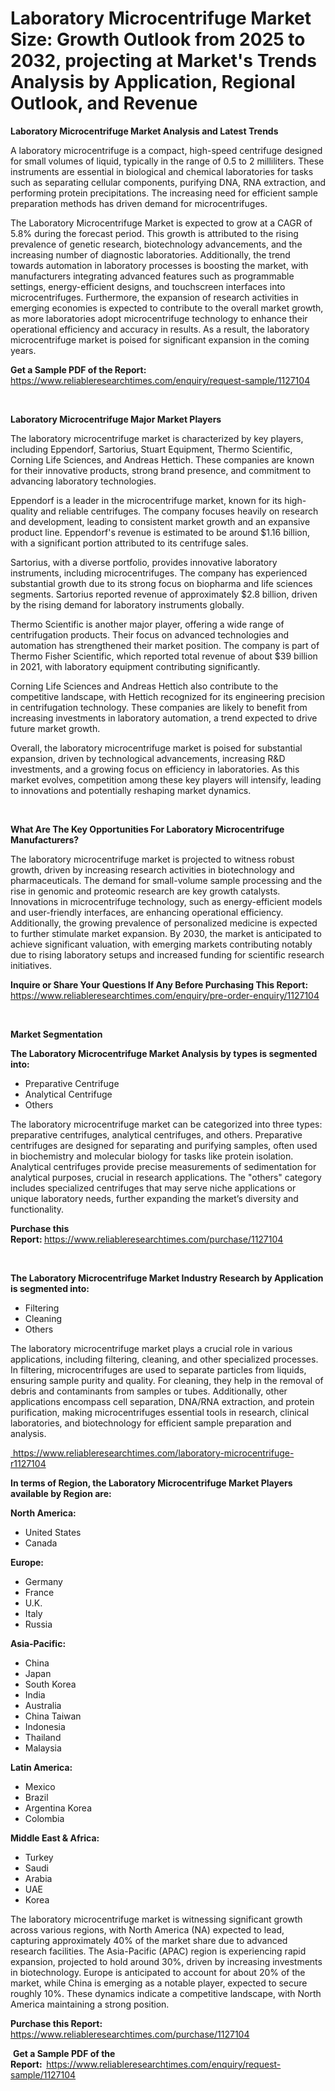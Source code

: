<p><h1>Laboratory Microcentrifuge Market Size: Growth Outlook from 2025 to 2032, projecting at Market's Trends Analysis by Application, Regional Outlook, and Revenue</h1></p><p><strong>Laboratory Microcentrifuge Market Analysis and Latest Trends</strong></p>
<p><p>A laboratory microcentrifuge is a compact, high-speed centrifuge designed for small volumes of liquid, typically in the range of 0.5 to 2 milliliters. These instruments are essential in biological and chemical laboratories for tasks such as separating cellular components, purifying DNA, RNA extraction, and performing protein precipitations. The increasing need for efficient sample preparation methods has driven demand for microcentrifuges.</p><p>The Laboratory Microcentrifuge Market is expected to grow at a CAGR of 5.8% during the forecast period. This growth is attributed to the rising prevalence of genetic research, biotechnology advancements, and the increasing number of diagnostic laboratories. Additionally, the trend towards automation in laboratory processes is boosting the market, with manufacturers integrating advanced features such as programmable settings, energy-efficient designs, and touchscreen interfaces into microcentrifuges. Furthermore, the expansion of research activities in emerging economies is expected to contribute to the overall market growth, as more laboratories adopt microcentrifuge technology to enhance their operational efficiency and accuracy in results. As a result, the laboratory microcentrifuge market is poised for significant expansion in the coming years.</p></p>
<p><strong>Get a Sample PDF of the Report:&nbsp;</strong> <a href="https://www.reliableresearchtimes.com/enquiry/request-sample/1127104?utm_campaign=3045&utm_medium=2&utm_source=Github&utm_content=ia&utm_term=16042025&utm_id=laboratory-microcentrifuge">https://www.reliableresearchtimes.com/enquiry/request-sample/1127104</a></p>
<p>&nbsp;</p>
<p><strong>Laboratory Microcentrifuge Major Market Players</strong></p>
<p><p>The laboratory microcentrifuge market is characterized by key players, including Eppendorf, Sartorius, Stuart Equipment, Thermo Scientific, Corning Life Sciences, and Andreas Hettich. These companies are known for their innovative products, strong brand presence, and commitment to advancing laboratory technologies.</p><p>Eppendorf is a leader in the microcentrifuge market, known for its high-quality and reliable centrifuges. The company focuses heavily on research and development, leading to consistent market growth and an expansive product line. Eppendorf's revenue is estimated to be around $1.16 billion, with a significant portion attributed to its centrifuge sales.</p><p>Sartorius, with a diverse portfolio, provides innovative laboratory instruments, including microcentrifuges. The company has experienced substantial growth due to its strong focus on biopharma and life sciences segments. Sartorius reported revenue of approximately $2.8 billion, driven by the rising demand for laboratory instruments globally.</p><p>Thermo Scientific is another major player, offering a wide range of centrifugation products. Their focus on advanced technologies and automation has strengthened their market position. The company is part of Thermo Fisher Scientific, which reported total revenue of about $39 billion in 2021, with laboratory equipment contributing significantly.</p><p>Corning Life Sciences and Andreas Hettich also contribute to the competitive landscape, with Hettich recognized for its engineering precision in centrifugation technology. These companies are likely to benefit from increasing investments in laboratory automation, a trend expected to drive future market growth.</p><p>Overall, the laboratory microcentrifuge market is poised for substantial expansion, driven by technological advancements, increasing R&D investments, and a growing focus on efficiency in laboratories. As this market evolves, competition among these key players will intensify, leading to innovations and potentially reshaping market dynamics.</p></p>
<p>&nbsp;</p>
<p><strong>What Are The Key Opportunities For Laboratory Microcentrifuge Manufacturers?</strong></p>
<p><p>The laboratory microcentrifuge market is projected to witness robust growth, driven by increasing research activities in biotechnology and pharmaceuticals. The demand for small-volume sample processing and the rise in genomic and proteomic research are key growth catalysts. Innovations in microcentrifuge technology, such as energy-efficient models and user-friendly interfaces, are enhancing operational efficiency. Additionally, the growing prevalence of personalized medicine is expected to further stimulate market expansion. By 2030, the market is anticipated to achieve significant valuation, with emerging markets contributing notably due to rising laboratory setups and increased funding for scientific research initiatives.</p></p>
<p><strong>Inquire or Share Your Questions If Any Before Purchasing This Report:</strong> <a href="https://www.reliableresearchtimes.com/enquiry/pre-order-enquiry/1127104?utm_campaign=3045&utm_medium=2&utm_source=Github&utm_content=ia&utm_term=16042025&utm_id=laboratory-microcentrifuge">https://www.reliableresearchtimes.com/enquiry/pre-order-enquiry/1127104</a></p>
<p>&nbsp;</p>
<p><strong>Market Segmentation</strong></p>
<p><strong>The Laboratory Microcentrifuge Market Analysis by types is segmented into:</strong></p>
<p><ul><li>Preparative Centrifuge</li><li>Analytical Centrifuge</li><li>Others</li></ul></p>
<p><p>The laboratory microcentrifuge market can be categorized into three types: preparative centrifuges, analytical centrifuges, and others. Preparative centrifuges are designed for separating and purifying samples, often used in biochemistry and molecular biology for tasks like protein isolation. Analytical centrifuges provide precise measurements of sedimentation for analytical purposes, crucial in research applications. The "others" category includes specialized centrifuges that may serve niche applications or unique laboratory needs, further expanding the market’s diversity and functionality.</p></p>
<p><strong>Purchase this Report:&nbsp;</strong><a href="https://www.reliableresearchtimes.com/purchase/1127104?utm_campaign=3045&utm_medium=2&utm_source=Github&utm_content=ia&utm_term=16042025&utm_id=laboratory-microcentrifuge">https://www.reliableresearchtimes.com/purchase/1127104</a></p>
<p>&nbsp;</p>
<p><strong>The Laboratory Microcentrifuge Market Industry Research by Application is segmented into:</strong></p>
<p><ul><li>Filtering</li><li>Cleaning</li><li>Others</li></ul></p>
<p><p>The laboratory microcentrifuge market plays a crucial role in various applications, including filtering, cleaning, and other specialized processes. In filtering, microcentrifuges are used to separate particles from liquids, ensuring sample purity and quality. For cleaning, they help in the removal of debris and contaminants from samples or tubes. Additionally, other applications encompass cell separation, DNA/RNA extraction, and protein purification, making microcentrifuges essential tools in research, clinical laboratories, and biotechnology for efficient sample preparation and analysis.</p></p>
<p><a href="https://www.reliableresearchtimes.com/laboratory-microcentrifuge-r1127104?utm_campaign=3045&utm_medium=2&utm_source=Github&utm_content=ia&utm_term=16042025&utm_id=laboratory-microcentrifuge">&nbsp;https://www.reliableresearchtimes.com/laboratory-microcentrifuge-r1127104</a></p>
<p><strong>In terms of Region, the Laboratory Microcentrifuge Market Players available by Region are:</strong></p>
<p>
    <p> <strong> North America: </strong>
        <ul>
            <li>United States</li>
            <li>Canada</li>
        </ul>
        </p> 
    <p> <strong> Europe: </strong>
        <ul>
            <li>Germany</li>
            <li>France</li>
            <li>U.K.</li>
            <li>Italy</li>
            <li>Russia</li>
        </ul>
        </p> 
    <p> <strong> Asia-Pacific: </strong>
        <ul>
            <li>China</li>
            <li>Japan</li>
            <li>South Korea</li>
            <li>India</li>
            <li>Australia</li>
            <li>China Taiwan</li>
            <li>Indonesia</li>
            <li>Thailand</li>
            <li>Malaysia</li>
        </ul>
        </p> 
    <p> <strong> Latin America: </strong>
        <ul>
            <li>Mexico</li>
            <li>Brazil</li>
            <li>Argentina Korea</li>
            <li>Colombia</li>
        </ul>
        </p> 
    <p> <strong> Middle East & Africa: </strong>
        <ul>
            <li>Turkey</li>
            <li>Saudi</li>
            <li>Arabia</li>
            <li>UAE</li>
            <li>Korea</li>
        </ul>
    </p>
    </p>
<p><p>The laboratory microcentrifuge market is witnessing significant growth across various regions, with North America (NA) expected to lead, capturing approximately 40% of the market share due to advanced research facilities. The Asia-Pacific (APAC) region is experiencing rapid expansion, projected to hold around 30%, driven by increasing investments in biotechnology. Europe is anticipated to account for about 20% of the market, while China is emerging as a notable player, expected to secure roughly 10%. These dynamics indicate a competitive landscape, with North America maintaining a strong position.</p></p>
<p><strong>Purchase this Report: </strong><a href="https://www.reliableresearchtimes.com/purchase/1127104?utm_campaign=3045&utm_medium=2&utm_source=Github&utm_content=ia&utm_term=16042025&utm_id=laboratory-microcentrifuge">https://www.reliableresearchtimes.com/purchase/1127104</a></p>
<p>&nbsp;<strong>Get a Sample PDF of the Report:&nbsp;&nbsp;</strong><a href="https://www.reliableresearchtimes.com/enquiry/request-sample/1127104?utm_campaign=3045&utm_medium=2&utm_source=Github&utm_content=ia&utm_term=16042025&utm_id=laboratory-microcentrifuge">https://www.reliableresearchtimes.com/enquiry/request-sample/1127104</a></p>
<p><strong></strong></p>
<p><p></p><p></p><p></p></p>